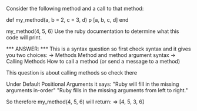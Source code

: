 Consider the following method and a call to that method:

def my_method(a, b = 2, c = 3, d)
  p [a, b, c, d]
end

my_method(4, 5, 6)
Use the ruby documentation to determine what this code will print.

*** ANSWER: ***
This is a syntax question so first check syntax and it gives you two choices:
-> Methods
   Method and method argument syntax
-> Calling Methods
   How to call a method (or send a message to a method)

This question is about calling methods so check there

Under Default Positional Arguments it says:
"Ruby will fill in the missing arguments in-order"
"Ruby fills in the missing arguments from left to right."

So therefore my_method(4, 5, 6) will return:
=> [4, 5, 3, 6] 


